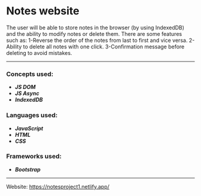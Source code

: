 # Notes website 
The user will be able to store notes in the browser (by using IndexedDB) and the ability to modify notes or delete them.
There are some features such as:
1-Reverse the order of the notes from last to first and vice versa.
2-Ability to delete all notes with one click.
3-Confirmation message before deleting to avoid mistakes.


***
### Concepts used:
- ***JS DOM***
- ***JS Async***
- ***IndexedDB***

### Languages used:
- ***JavaScript***
- ***HTML***
- ***CSS***

### Frameworks used:
- ***Bootstrap***

***

Website: https://notesproject1.netlify.app/
